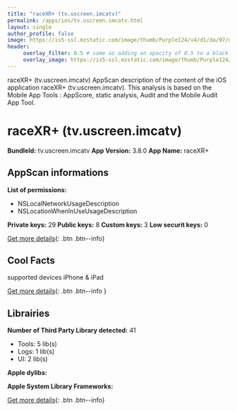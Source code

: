 ```yaml
---
title: "raceXR+ (tv.uscreen.imcatv)"
permalink: /apps/ios/tv.uscreen.imcatv.html
layout: single
author_profile: false
image: https://is5-ssl.mzstatic.com/image/thumb/Purple124/v4/d1/da/97/d1da9797-e61c-0e30-7e73-7aa742625dd9/AppIcon-1x_U007emarketing-0-7-0-85-220.png/512x512bb.jpg
header: 
     overlay_filter: 0.5 # same as adding an opacity of 0.5 to a black background
     overlay_image: https://is5-ssl.mzstatic.com/image/thumb/Purple124/v4/d1/da/97/d1da9797-e61c-0e30-7e73-7aa742625dd9/AppIcon-1x_U007emarketing-0-7-0-85-220.png/512x512bb.jpg
---
```

raceXR+ (tv.uscreen.imcatv) AppScan description of the content of the iOS application raceXR+ (tv.uscreen.imcatv). This analysis is based on the Mobile App Tools : AppScore, static analysis, Audit and the Mobile Audit App Tool.

# raceXR+ (tv.uscreen.imcatv)

**BundleId:** tv.uscreen.imcatv
**App Version:** 3.8.0
**App Name:** raceXR+


## AppScan informations 

**List of permissions:** 
- NSLocalNetworkUsageDescription
- NSLocationWhenInUseUsageDescription
  
  
**Private keys:** 29
**Public keys:** 8
**Custom keys:** 3
**Low securit keys:** 0
  
[Get more details](/pricing.html){: .btn .btn--info}

## Cool Facts

supported devices iPhone & iPad
  
[Get more details](/pricing.html){: .btn .btn--info }

## Librairies 
**Number of Third Party Library detected:** 41
- Tools: 5 lib(s)
- Logs: 1 lib(s)
- UI: 2 lib(s)


**Apple dylibs:**


**Apple System Library Frameworks:**


  
[Get more details](/pricing.html){: .btn .btn--info}


